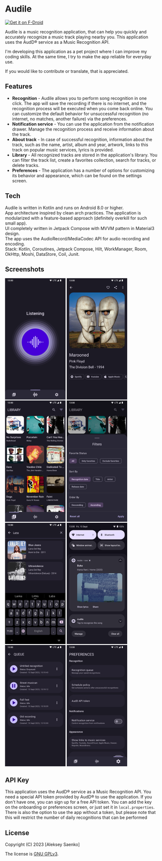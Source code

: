 # Audile

<a href="https://f-droid.org/ru/packages/com.mrsep.musicrecognizer/">
  <img alt="Get it on F-Droid"
       height="80"
       src="https://f-droid.org/badge/get-it-on.png" />
</a>

Audile is a music recognition application, that can help you quickly and accurately recognize a music track playing nearby you.
This application uses the AudD® service as a Music Recognition API.

I'm developing this application as a pet project where I can improve my coding skills. At the same time, I try to make the app reliable for everyday use.

If you would like to contribute or translate, that is appreciated.

## Features

* **Recognition** - Audile allows you to perform song recognition in one click. The app will save the recording if there is no internet, and the recognition process will be executed when you come back online. You can customize the default behavior for unsuccessful recognition (no internet, no matches, another failure) via the preferences.
* **Notification service** - You can use the application from the notification drawer. Manage the recognition process and receive information about the track.
* **About track** - In case of successful recognition, information about the track, such as the name, artist, album and year, artwork, links to this track on popular music services, lyrics is provided.
* **Library** - All recognized tracks are stored in the application's library. You can filter the track list, create a favorites collection, search for tracks, or delete tracks.
* **Preferences** - The application has a number of options for customizing its behavior and appearance, which can be found on the settings screen.

## Tech

Audile is written in Kotlin and runs on Android 8.0 or higher.  
App architecture inspired by clean arch practices. The application is modularized with a feature-based approach (definitely overkill for such small app).  
UI completely written in Jetpack Compose with MVVM pattern in Material3 design.  
The app uses the AudioRecord/MediaCodec API for audio recording and encoding.  
Stack: Kotlin, Coroutines, Jetpack Compose, Hilt, WorkManager, Room, OkHttp, Moshi, DataStore, Coil, Junit.  

## Screenshots
[<img src="./fastlane/metadata/android/en-US/images/phoneScreenshots/00.png" width=200>](./fastlane/metadata/android/en-US/images/phoneScreenshots/00.png "Recognition screen")
[<img src="./fastlane/metadata/android/en-US/images/phoneScreenshots/01.png" width=200>](./fastlane/metadata/android/en-US/images/phoneScreenshots/01.png "Track screen")
[<img src="./fastlane/metadata/android/en-US/images/phoneScreenshots/02.png" width=200>](./fastlane/metadata/android/en-US/images/phoneScreenshots/02.png "Library screen")
[<img src="./fastlane/metadata/android/en-US/images/phoneScreenshots/03.png" width=200>](./fastlane/metadata/android/en-US/images/phoneScreenshots/03.png "Library filter")
[<img src="./fastlane/metadata/android/en-US/images/phoneScreenshots/04.png" width=200>](./fastlane/metadata/android/en-US/images/phoneScreenshots/04.png "Library search")
[<img src="./fastlane/metadata/android/en-US/images/phoneScreenshots/05.png" width=200>](./fastlane/metadata/android/en-US/images/phoneScreenshots/05.png "Notification service")
[<img src="./fastlane/metadata/android/en-US/images/phoneScreenshots/06.png" width=200>](./fastlane/metadata/android/en-US/images/phoneScreenshots/06.png "Queue screen")
[<img src="./fastlane/metadata/android/en-US/images/phoneScreenshots/07.png" width=200>](./fastlane/metadata/android/en-US/images/phoneScreenshots/07.png "Preferences screen")

## API Key

This application uses the AudD® service as a Music Recognition API. You need a special API token provided by AudD® to use the application. If you don't have one, you can sign up for a free API token.
You can add the key on the onboarding or preferences screen, or just set it in `local.properties`.
There is also the option to use the app without a token, but please note that this will restrict the number of daily recognitions that can be performed

## License

Copyright (C) 2023 [Aleksey Saenko]

The license is [GNU GPLv3](LICENSE.md).
